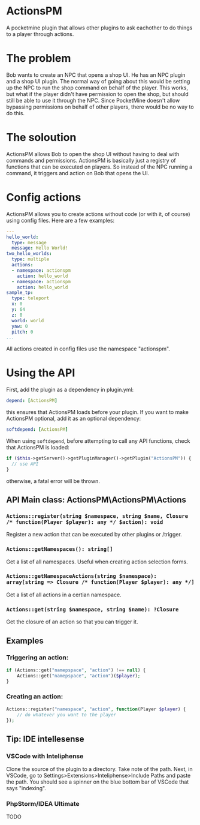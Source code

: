 # ActionsPM
A pocketmine plugin that allows other plugins to ask eachother to do things to a player through actions.

# The problem
Bob wants to create an NPC that opens a shop UI. He has an NPC plugin and a shop UI plugin. The normal way of going about this would be setting up the NPC to run the shop command on behalf of the player. This works, but what if the player didn't have permission to open the shop, but should still be able to use it through the NPC. Since PocketMine doesn't allow bypassing permissions on behalf of other players, there would be no way to do this.

# The soloution
ActionsPM allows Bob to open the shop UI without having to deal with commands and permissions. ActionsPM is basically just a registry of functions that can be executed on players. So instead of the NPC running a command, it triggers and action on Bob that opens the UI.

# Config actions
ActionsPM allows you to create actions without code (or with it, of course) using config files. Here are a few examples:
```yaml
---
hello_world:
  type: message
  message: Hello World!
two_hello_worlds:
  type: multiple
  actions:
  - namespace: actionspm
    action: hello_world
  - namespace: actionspm
    action: hello_world
sample_tp:
  type: teleport
  x: 0
  y: 64
  z: 0
  world: world
  yaw: 0
  pitch: 0
...
```
All actions created in config files use the namespace "actionspm".

# Using the API
First, add the plugin as a dependency in plugin.yml:
```yaml
depend: [ActionsPM]
```
this ensures that ActionsPM loads before your plugin. If you want to make ActionsPM optional, add it as an optional dependency:
```yaml
softdepend: [ActionsPM]
```
When using `softdepend`, before attempting to call any API functions, check that ActionsPM is loaded:
```php
if ($this->getServer()->getPluginManager()->getPlugin("ActionsPM")) {
  // use API
}
```
otherwise, a fatal error will be thrown.
## API Main class: ActionsPM\ActionsPM\Actions
### `Actions::register(string $namespace, string $name, Closure /* function(Player $player): any */ $action): void`
Register a new action that can be executed by other plugins or /trigger.

### `Actions::getNamespaces(): string[]`
Get a list of all namespaces. Useful when creating action selection forms.

### `Actions::getNamespaceActions(string $namespace): array[string => Closure /* function(Player $player): any */]`
Get a list of all actions in a certian namespace.

### `Actions::get(string $namespace, string $name): ?Closure`
Get the closure of an action so that you can trigger it.

## Examples
### Triggering an action: 
```php
if (Actions::get("namepspace", "action") !== null) {
    Actions::get("namepspace", "action")($player);
}
```
### Creating an action: 
```php
Actions::register("namespace", "action", function(Player $player) {
    // do whatever you want to the player
});
```

## Tip: IDE intellesense
### VSCode with Inteliphense
Clone the source of the plugin to a directory. Take note of the path. Next, in VSCode, go to Settings>Extensions>Inteliphense>Include Paths and paste the path. You should see a spinner on the blue bottom bar of VSCode that says "indexing".
### PhpStorm/IDEA Ultimate
TODO
